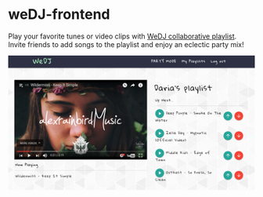 # weDJ-frontend
Play your favorite tunes or video clips with [WeDJ collaborative playlist](https://wedj-youtube.firebaseapp.com). Invite friends 
to add songs to the playlist and enjoy an eclectic party mix!

![Screenshot](public/stylesheets/PlaylistPage.png)
